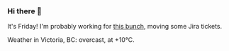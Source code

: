 ### Hi there :wave:

It's Friday! I'm probably working for [this bunch](https://github.com/kohofinancial), moving some Jira tickets.

Weather in Victoria, BC: overcast, at +10°C.
